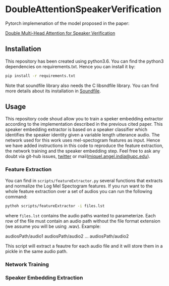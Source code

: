 # DoubleAttentionSpeakerVerification

Pytorch implemenation of the model proposed in the paper:

[Double Multi-Head Attention for Speaker Verification](https://arxiv.org/abs/2007.13199)

## Installation

This repository has been created using python3.6. You can find the python3
dependencies on requirements.txt. Hence you can install it by:

```bash
pip install -r requirements.txt
```

Note that soundfile library also needs the C libsndfile library. You can find
more details about its installation in [Soundfile](https://pysoundfile.readthedocs.io/en/latest/).

## Usage

This repository code shoud allow you to train a speker embedding extractor according to the implementation described in the previous cited paper. This speaker embedding extractor is based on a speaker classifier which identifies the speaker identity given a variable length utterance audio. The network used for this work uses mel-spectogram features as input. Hence we have added instructions in this code to reproduce the feature extraction, the network training and the speaker embedding step. Feel free to ask any doubt via git-hub issues, [twitter](https://twitter.com/mikiindia) or mail(miquel.angel.india@upc.edu).

### Feature Extraction

You can find in `scripts/featureExtractor.py` several functions that extracts and normalize the Log Mel Spectogram features. If you run want to the whole feature extraction over a set of audios you can run the following command:

```bash
pythoh scripts/featureExtractor -i files.lst
```

where `files.lst` contains the audio paths wanted to parameterize. Each row of the file must contain an audio path without the file format extension (we assume you will be using .wav). Example:

audiosPath/audio1
audiosPath/audio2
...
audiosPath/audio2

This script will extract a feautre for each audio file and it will store them in a pickle in the same audio path.

### Network Training

### Speaker Embedding Extraction

